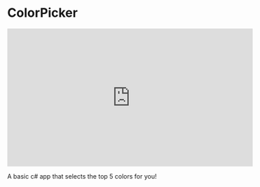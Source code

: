 # ColorPicker

<center>
<iframe width="560" height="315" src="https://www.youtube.com/embed/YpDr2YzB6DI" title="YouTube video player" frameborder="0" allow="accelerometer; autoplay; clipboard-write; encrypted-media; gyroscope; picture-in-picture; web-share" allowfullscreen></iframe>
</center>

A basic c# app that selects the top 5 colors for you!
